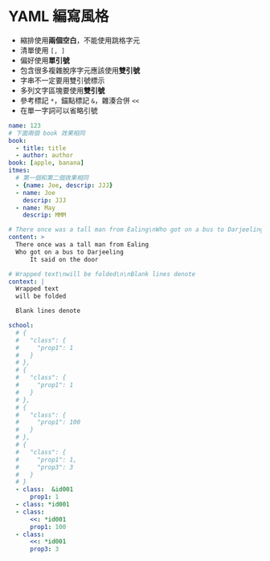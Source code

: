 # YAML 編寫風格

- 縮排使用**兩個空白**，不能使用跳格字元
- 清單使用 `[, ]`
- 偏好使用**單引號**
- 包含很多複雜脫序字元應該使用**雙引號**
- 字串不一定要用雙引號標示
- 多列文字區塊要使用**雙引號**
- 參考標記 `*`，錨點標記 `&`，雜湊合併 `<<`
- 在單一字詞可以省略引號

```yaml
name: 123
# 下面兩個 book 效果相同
book:
  - title: title
  - author: author
book: [apple, banana]
itmes:
  # 第一個和第二個效果相同
  - {name: Joe, descrip: JJJ}
  - name: Joe
    descrip: JJJ
  - name: May
    descrip: MMM

# There once was a tall man from Ealing\nWho got on a bus to Darjeeling\n    It said on the door
content: >
  There once was a tall man from Ealing
  Who got on a bus to Darjeeling
      It said on the door

# Wrapped text\nwill be folded\n\nBlank lines denote
context: |
  Wrapped text
  will be folded

  Blank lines denote

school:
  # {
  #   "class": {
  #     "prop1": 1
  #   }
  # },
  # {
  #   "class": {
  #     "prop1": 1
  #   }
  # },
  # {
  #   "class": {
  #     "prop1": 100
  #   }
  # },
  # {
  #   "class": {
  #     "prop1": 1,
  #     "prop3": 3
  #   }
  # }
  - class:  &id001
      prop1: 1
  - class: *id001
  - class:
      <<: *id001
      prop1: 100
  - class:
      <<: *id001
      prop3: 3
```
